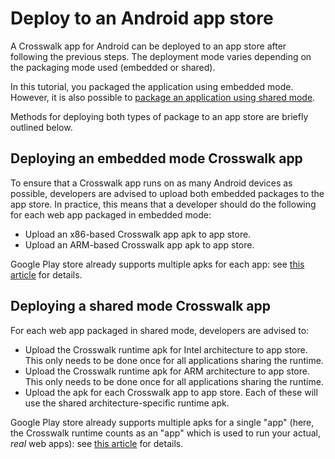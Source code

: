 # Deploy to an Android app store

A Crosswalk app for Android can be deployed to an app store after following the previous steps. The deployment mode varies depending on the packaging mode used (embedded or shared).

In this tutorial, you packaged the application using embedded mode. However, it is also possible to [package an application using shared mode](/documentation/getting_started/Run_on_Android/Shared-mode).

Methods for deploying both types of package to an app store are briefly outlined below.

## Deploying an embedded mode Crosswalk app

To ensure that a Crosswalk app runs on as many Android devices as possible, developers are advised to upload both embedded packages to the app store. In practice, this means that a developer should do the following for each web app packaged in embedded mode:

*   Upload an x86-based Crosswalk app apk to app store.
*   Upload an ARM-based Crosswalk app apk to app store.

Google Play store already supports multiple apks for each app: see [this article](http://developer.android.com/google/play/publishing/multiple-apks.html) for details.

## Deploying a shared mode Crosswalk app

For each web app packaged in shared mode, developers are advised to:

*   Upload the Crosswalk runtime apk for Intel architecture to app store. This only needs to be done once for all applications sharing the runtime.
*   Upload the Crosswalk runtime apk for ARM architecture to app store.  This only needs to be done once for all applications sharing the runtime.
*   Upload the apk for each Crosswalk app to app store. Each of these will use the shared architecture-specific runtime apk.

Google Play store already supports multiple apks for a single "app" (here, the Crosswalk runtime counts as an "app" which is used to run your actual, *real* web apps): see [this article](http://developer.android.com/google/play/publishing/multiple-apks.html) for details.
